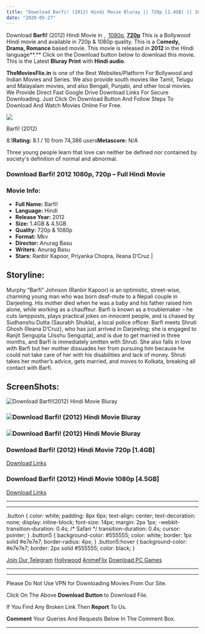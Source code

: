 ```yaml
---
title: "Download Barfi! (2012) Hindi Movie Bluray || 720p [1.4GB] || 1080p [4.5GB]"
date: "2020-05-27"
---
```


Download **Barfi!** (2012) Hindi Movie in ,  [1080p](https://1moviesflix.com/1080p-movies/), [**720p**](https://1moviesflix.com/720p-movies/) This is a Bollywood Hindi movie and available in 720p & 1080p quality. This is a C**omedy, Drama, Romance** based movie. This movie is released in **2012** in the Hindi language**.** Click on the Download button below to download this movie. This is the Latest **Bluray Print** with **Hindi audio**.

**TheMoviesFlix.in** is one of the Best Websites/Platform For Bollywood and Indian Movies and Series. We also provide south movies like Tamil, Telugu and Malayalam movies, and also Bengali, Punjabi, and other local movies. We Provide Direct Fast Google Drive Download Links For Secure Downloading. Just Click On Download Button And Follow Steps To Download And Watch Movies Online For Free.

[![](https://m.media-amazon.com/images/M/MV5BMTQzMTEyODY2Ml5BMl5BanBnXkFtZTgwMjA0MDUyMjE@._V1_SX300.jpg)](https://www.imdb.com/title/tt2082197/ "Barfi!")

Barfi! (2012)

8.1**Rating:** 8.1 / 10 from 74,386 users**Metascore:** N/A

Three young people learn that love can neither be defined nor contained by society's definition of normal and abnormal.

### Download Barfi! 2012 1080p, 720p – Full Hindi Movie

### Movie Info:

- **Full Name:** Barfi!
- **Language:** Hindi
- **Release Year:** 2012
- **Size:** 1.4GB & 4.5GB
- **Quality:** 720p & 1080p
- **Format:** Mkv
- **Director:** Anurag Basu
- **Writers**: Anurag Basu
- **Stars:** Ranbir Kapoor, Priyanka Chopra, Ileana D’Cruz |

## Storyline:

Murphy “Barfi” Johnson (Ranbir Kapoor) is an optimistic, street-wise, charming young man who was born deaf-mute to a Nepali couple in Darjeeling. His mother died when he was a baby and his father raised him alone, while working as a chauffeur. Barfi is known as a troublemaker – he cuts lampposts, plays practical jokes on innocent people, and is chased by Sudhanshu Dutta (Saurabh Shukla), a local police officer. Barfi meets Shruti Ghosh (Ileana D’Cruz), who has just arrived in Darjeeling; she is engaged to Ranjit Sengupta (Jisshu Sengupta), and is due to get married in three months, and Barfi is immediately smitten with Shruti. She also falls in love with Barfi but her mother dissuades her from pursuing him because he could not take care of her with his disabilities and lack of money. Shruti takes her mother’s advice, gets married, and moves to Kolkata, breaking all contact with Barfi.

## ScreenShots:

![Download Barfi!(2012) Hindi Movie Bluray](https://m.media-amazon.com/images/M/MV5BYjhjZmY5NTYtZDY2ZS00OWQ4LTljZjUtNGE0YzZmODA2NjZlXkEyXkFqcGdeQXVyODMyODMxNDY@._V1_QL50_.jpg)

### ![Download Barfi! (2012) Hindi Movie Bluray](https://m.media-amazon.com/images/M/MV5BZjE4MWQ1OTEtODhlOS00MWRhLTg3NGItZDg5YWE0NmE1MTY0XkEyXkFqcGdeQXVyODMyODMxNDY@._V1_QL50_.jpg)

### ![Download Barfi! (2012) Hindi Movie Bluray](https://m.media-amazon.com/images/M/MV5BZDQwZTgxNDMtZmJjMi00ODhhLTkzMzktNjhiMmVhMTJkMDRlXkEyXkFqcGdeQXVyODMyODMxNDY@._V1_QL50_SX1777_CR0,0,1777,755_AL_.jpg)

### Download Barfi! (2012) Hindi Movie 720p \[1.4GB\]

[Download Links](https://1moviesflix.com?a270777880=TDljbHdZNTN5azNiRkpUYW53TXczUGdIMzIxQ0xRai9ORE1TZG5kRGpacmd2RnRJaUExcVRGVG9UdU1WbDJFT2RWaElXZlV2bEVWd2s3Y3d1SFJzKzdmeTViZEhvY2FLd2dRS3EyL0tURVk9)

### Download Barfi! (2012) Hindi Movie 1080p \[4.5GB\] 

[Download Links](https://1moviesflix.com?a270777880=TDljbHdZNTN5azNiRkpUYW53TXczUGdIMzIxQ0xRai9ORE1TZG5kRGpacmd2RnRJaUExcVRGVG9UdU1WbDJFT21tdTlwaUF1TWRBNXJTdXZDY1lFVkRvNDlYMlJHelhpWFlvNU5TTE03UDg9)

* * *

* * *

.button { color: white; padding: 8px 6px; text-align: center; text-decoration: none; display: inline-block; font-size: 14px; margin: 2px 1px; -webkit-transition-duration: 0.4s; /\* Safari \*/ transition-duration: 0.4s; cursor: pointer; } .button5 { background-color: #555555; color: white; border: 1px solid #e7e7e7; border-radius: 4px; } .button5:hover { background-color: #e7e7e7; border: 2px solid #555555; color: black; }

[Join Our Telegram](http://gdrivepro.xyz/join.php) [Hollywood](https://moviesverse.com/) [AnimeFlix](https://animeflix.in/) [Download PC Games](https://gamesflix.net/)  

* * *

* * *

  

Please Do Not Use VPN for Downloading Movies From Our Site.

Click On The Above **Download Button** to Download File.

If You Find Any Broken Link Then **Report** To Us.

**Comment** Your Queries And Requests Below In The Comment Box.

* * *
